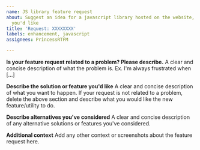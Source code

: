 ```yaml
---
name: JS library feature request
about: Suggest an idea for a javascript library hosted on the website, or a new library
  you'd like
title: 'Request: XXXXXXXX'
labels: enhancement, javascript
assignees: PrincessRTFM

---
```


**Is your feature request related to a problem? Please describe.**
A clear and concise description of what the problem is. Ex. I'm always frustrated when [...]

**Describe the solution or feature you'd like**
A clear and concise description of what you want to happen. If your request is not related to a problem, delete the above section and describe what you would like the new feature/utility to do.

**Describe alternatives you've considered**
A clear and concise description of any alternative solutions or features you've considered.

**Additional context**
Add any other context or screenshots about the feature request here.
